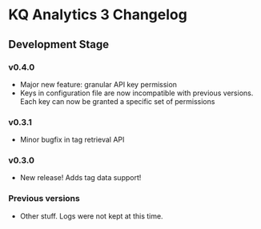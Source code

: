
# KQ Analytics 3 Changelog

## Development Stage

### v0.4.0

- Major new feature: granular API key permission
- Keys in configuration file are now incompatible with previous versions. Each
	key can now be granted a specific set of permissions

### v0.3.1

- Minor bugfix in tag retrieval API

### v0.3.0

- New release! Adds tag data support!

### Previous versions

- Other stuff. Logs were not kept at this time.